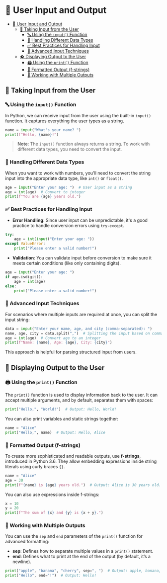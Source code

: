 # 📘 User Input and Output

- [📘 User Input and Output](#-user-input-and-output)
  - [🎤 Taking Input from the User](#-taking-input-from-the-user)
    - [🔤 Using the `input()` Function](#-using-the-input-function)
    - [🔢 Handling Different Data Types](#-handling-different-data-types)
    - [✅ Best Practices for Handling Input](#-best-practices-for-handling-input)
    - [🚀 Advanced Input Techniques](#-advanced-input-techniques)
  - [� Displaying Output to the User](#-displaying-output-to-the-user)
    - [🖨️ Using the `print()` Function](#️-using-the-print-function)
    - [📝 Formatted Output (f-strings)](#-formatted-output-f-strings)
    - [🔀 Working with Multiple Outputs](#-working-with-multiple-outputs)

## 🎤 Taking Input from the User

### 🔤 Using the `input()` Function

In Python, we can receive input from the user using the built-in `input()` function. It captures everything the user types as a string.

```python
name = input("What's your name? ")
print(f"Hello, {name}!")
```

> **Note**: The `input()` function always returns a string. To work with different data types, you need to convert the input.

### 🔢 Handling Different Data Types

When you want to work with numbers, you'll need to convert the string input into the appropriate data type, like `int()` or `float()`.

```python
age = input("Enter your age: ")  # User input as a string
age = int(age)  # Convert to integer
print(f"You are {age} years old.")
```

### ✅ Best Practices for Handling Input

- **Error Handling**: Since user input can be unpredictable, it's a good practice to handle conversion errors using `try-except`.

```python
try:
    age = int(input("Enter your age: "))
except ValueError:
    print("Please enter a valid number!")
```

- **Validation**: You can validate input before conversion to make sure it meets certain conditions (like only containing digits).

```python
age = input("Enter your age: ")
if age.isdigit():
    age = int(age)
else:
    print("Please enter a valid number!")
```

### 🚀 Advanced Input Techniques

For scenarios where multiple inputs are required at once, you can split the input string:

```python
data = input("Enter your name, age, and city (comma-separated): ")
name, age, city = data.split(",")  # Splitting the input based on commas
age = int(age)  # Convert age to an integer
print(f"Name: {name}, Age: {age}, City: {city}")
```

This approach is helpful for parsing structured input from users.

## 💁 Displaying Output to the User

### 🖨️ Using the `print()` Function

The `print()` function is used to display information back to the user. It can accept multiple arguments, and by default, separates them with spaces:

```python
print("Hello,", "World!")  # Output: Hello, World!
```

You can also print variables and static strings together:

```python
name = "Alice"
print("Hello,", name)  # Output: Hello, Alice
```

### 📝 Formatted Output (f-strings)

To create more sophisticated and readable outputs, use **f-strings**, introduced in Python 3.6. They allow embedding expressions inside string literals using curly braces `{}`.

```python
name = "Alice"
age = 30
print(f"{name} is {age} years old.")  # Output: Alice is 30 years old.
```

You can also use expressions inside f-strings:

```python
x = 10
y = 20
print(f"The sum of {x} and {y} is {x + y}.")
```

### 🔀 Working with Multiple Outputs

You can use the `sep` and `end` parameters of the `print()` function for advanced formatting:

- **sep**: Defines how to separate multiple values in a `print()` statement.
- **end**: Defines what to print at the end of the output (by default, it’s a newline).

```python
print("apple", "banana", "cherry", sep=", ")  # Output: apple, banana, cherry
print("Hello", end="!")  # Output: Hello!
```
